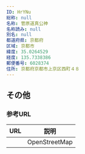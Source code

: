 ```yaml
---
ID: HrYNu
総称: null
名称: 菅原道真公神
名称読み: null
別名: null
都道府県: 京都府
区域: 京都市
緯度: 35.0264529
経度: 135.7338386
郵便番号: 6028374
住所: 京都府京都市上京区西町４８
---
```


## その他

### 参考URL

| URL | 説明          |
| --- | ------------- |
|     | OpenStreetMap |
